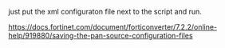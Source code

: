 just put the xml configuraton file next to the script and run. 

https://docs.fortinet.com/document/forticonverter/7.2.2/online-help/919880/saving-the-pan-source-configuration-files
